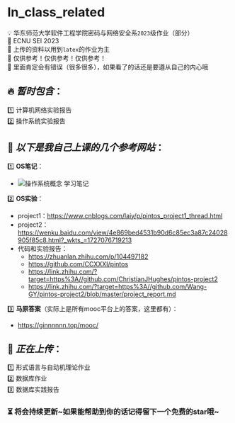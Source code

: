 # In_class_related

💡 华东师范大学软件工程学院密码与网络安全系`2023`级作业（部分）  
📌 ECNU SEI 2023  
📌 上传的资料以用到`latex`的作业为主  
📌 仅供参考！仅供参考！仅供参考！  
📌 里面肯定会有错误（很多很多），如果看了的话还是要遵从自己的内心哦

## 🔥 ***暂时包含***：  
1️⃣ 计算机网络实验报告  
2️⃣ 操作系统实验报告  

## :balloon: ***以下是我自己上课的几个参考网站***：  
1️⃣ **OS笔记**：
- ![操作系统概念 学习笔记](https://blog.csdn.net/qq_39326472/article/details/88828361)

2️⃣ **OS实验**：
- project1：https://www.cnblogs.com/laiy/p/pintos_project1_thread.html  
- project2：https://wenku.baidu.com/view/4e869bed4531b90d6c85ec3a87c24028905f85c8.html?_wkts_=1727076719213  
- 代码和实验报告：
	- https://zhuanlan.zhihu.com/p/104497182  
	- https://github.com/CCXXXI/pintos  
	- https://link.zhihu.com/?target=https%3A//github.com/ChristianJHughes/pintos-project2  
	- https://link.zhihu.com/?target=https%3A//github.com/Wang-GY/pintos-project2/blob/master/project_report.md

3️⃣ **马原答案**（实际上是所有mooc平台上的答案，这里都有）：  
- https://ginnnnnn.top/mooc/  

## 🚀 ***正在上传***：  
1️⃣ 形式语言与自动机理论作业  
2️⃣ 数据库作业  
3️⃣ 数据库实践报告

### ⏳ 将会持续更新\~如果能帮助到你的话记得留下一个免费的star哦\~  


